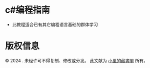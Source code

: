 # c#编程指南

- 此教程适合已有其它编程语言基础的群体学习

# 版权信息

© 2024 . 未经许可不得复制、修改或分发。 此文献为 [小風的藏書閣](https://t.me/xfp2333) 所有。



